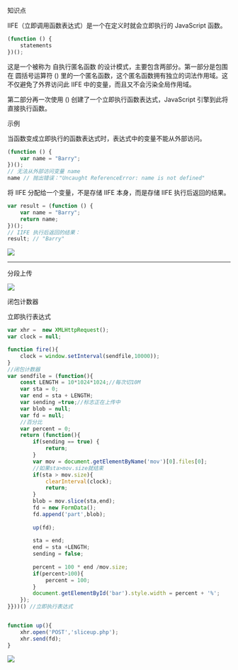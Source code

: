 知识点

IIFE（立即调用函数表达式）是一个在定义时就会立即执行的  JavaScript 函数。



```javascript
(function () {
    statements
})();
```



这是一个被称为 自执行匿名函数 的设计模式，主要包含两部分。第一部分是包围在 圆括号运算符 () 里的一个匿名函数，这个匿名函数拥有独立的词法作用域。这不仅避免了外界访问此 IIFE 中的变量，而且又不会污染全局作用域。



第二部分再一次使用 () 创建了一个立即执行函数表达式，JavaScript 引擎到此将直接执行函数。



示例

当函数变成立即执行的函数表达式时，表达式中的变量不能从外部访问。

```javascript
(function () { 
    var name = "Barry";
})();
// 无法从外部访问变量 name
name // 抛出错误："Uncaught ReferenceError: name is not defined"
```



将 IIFE 分配给一个变量，不是存储 IIFE 本身，而是存储 IIFE 执行后返回的结果。

```javascript
var result = (function () { 
    var name = "Barry"; 
    return name; 
})(); 
// IIFE 执行后返回的结果：
result; // "Barry"
```







![](https://gitee.com/hxc8/images7/raw/master/img/202407190744976.jpg)



---



分段上传



![](https://gitee.com/hxc8/images7/raw/master/img/202407190744700.jpg)





闭包计数器

立即执行表达式



```javascript
var xhr =  new XMLHttpRequest();
var clock = null;

function fire(){
    clock = window.setInterval(sendfile,10000));
}
//闭包计数器
var sendfile = (function(){
    const LENGTH = 10*1024*1024;//每次切10M
    var sta = 0;
    var end = sta + LENGTH;
    var sending =true;//标志正在上传中
    var blob = null;
    var fd = null;
    //百分比
    var percent = 0;    
    return (function(){
        if(sending == true) {
            return;
        }
        var mov = document.getElementByName('mov')[0].files[0];
        //如果sta>mov.size就结束
        if(sta > mov.size){
            clearInterval(clock);
            return;
        }
        blob = mov.slice(sta,end);
        fd = new FormData();
        fd.append('part',blob);
        
        up(fd);
        
        sta = end;
        end = sta +LENGTH;
        sending = false;
        
        percent = 100 * end /mov.size;
        if(percent>100){
            percent = 100;
        }
        document.getElementById('bar').style.width = percent + '%';
    });
}}))() //立即执行表达式


function up(){
    xhr.open('POST','sliceup.php');
    xhr.send(fd);
}

```



![](https://gitee.com/hxc8/images7/raw/master/img/202407190744279.jpg)

  